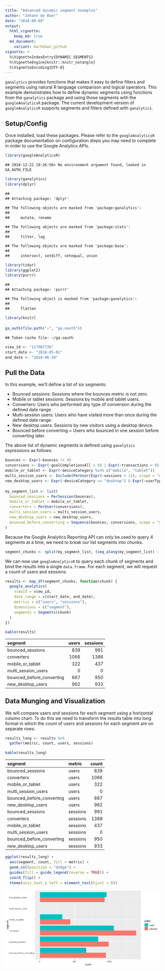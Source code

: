 ```yaml
---
title: "Advanced dynamic segment examples"
author: "Johann de Boer"
date: "2018-09-09"
output:
  html_vignette:
    keep_md: true
  md_document:
    variant: markdown_github
vignette: >
  %\VignetteIndexEntry{DYNAMIC SEGMENTS}
  %\VignetteEngine{knitr::knitr_notangle}
  %\VignetteEncoding{UTF-8}
---
```




`ganalytics` provides functions that makes it easy to define filters and segments using natural R language comparison and logical operators. This example demonstrates how to define dynamic segments using functions from the `ganalytics` package and using those segments with the `googleAnalyticsR` package. The current development version of `googleAnalyticsR` supports segments and filters defined with `ganalytics`.

## Setup/Config

Once installed, load these packages. Please refer to the `googleAnalyticsR` package documentation on configuration steps you may need to complete in order to use the Google Analytics APIs.


```r
library(googleAnalyticsR)
```

```
## 2018-12-22 19:26:56> No environment argument found, looked in GA_AUTH_FILE
```

```r
library(ganalytics)
library(dplyr)
```

```
## 
## Attaching package: 'dplyr'
```

```
## The following objects are masked from 'package:ganalytics':
## 
##     mutate, rename
```

```
## The following objects are masked from 'package:stats':
## 
##     filter, lag
```

```
## The following objects are masked from 'package:base':
## 
##     intersect, setdiff, setequal, union
```

```r
library(tidyr)
library(ggplot2)
library(purrr)
```

```
## 
## Attaching package: 'purrr'
```

```
## The following object is masked from 'package:ganalytics':
## 
##     flatten
```

```r
library(knitr)

ga_auth(file.path("~", "ga.oauth"))
```

```
## Token cache file: ~/ga.oauth
```

```r
view_id <- "117987738"
start_date <- "2018-05-01"
end_date <- "2018-06-30"
```

## Pull the Data

In this example, we'll define a list of six segments:
* Bounced sessions: Sessions where the bounces metric is not zero.
* Mobile or tablet sessions: Sessions by mobile and tablet users.
* Converters: Users who performed any type of conversion during the defined date range.
* Multi-session users: Users who have visited more than once during the defined date range.
* New desktop users: Sessions by new visitors using a desktop device.
* Bounced before converting = Users who bounced in one session before converting later.

The above list of dynamic segments is defined using `ganalytics` expressions as follows:


```r
bounces <- Expr(~bounces != 0)
conversions <- Expr(~goalCompletionsAll > 0) | Expr(~transactions > 0)
mobile_or_tablet <- Expr(~deviceCategory %in% c("mobile", "tablet"))
multi_session_users <- Include(PerUser(Expr(~sessions > 1)), scope = "users")
new_desktop_users <- Expr(~deviceCategory == "desktop") & Expr(~userType == "new")

my_segment_list <- list(
  bounced_sessions = PerSession(bounces),
  mobile_or_tablet = mobile_or_tablet,
  converters = PerUser(conversions),
  multi_session_users = multi_session_users,
  new_desktop_users = new_desktop_users,
  bounced_before_converting = Sequence(bounces, conversions, scope = "users")
)
```

Because the Google Analytics Reporting API can only be used to query 4 segments at a time, we need to break our list segments into chunks.


```r
segment_chunks <- split(my_segment_list, (seq_along(my_segment_list) - 1L) %/% 4L)
```

We can now use `googleAnalyticsR` to query each chunk of segments and bind the results into a single `data.frame`. For each segment, we will request a count of users and sessions.


```r
results <- map_df(segment_chunks, function(chunk) {
  google_analytics(
    viewId = view_id,
    date_range = c(start_date, end_date),
    metrics = c("users", "sessions"),
    dimensions = c("segment"),
    segments = Segments(chunk)
  )
})
```


```r
kable(results)
```



|segment                   | users| sessions|
|:-------------------------|-----:|--------:|
|bounced_sessions          |   839|      991|
|converters                |  1066|     1388|
|mobile_or_tablet          |   322|      437|
|multi_session_users       |     0|        0|
|bounced_before_converting |   667|      950|
|new_desktop_users         |   962|      933|

## Data Munging and Visualization

We will compare users and sessions for each segment using a horizontal column chart. To do this we need to transform the results table into long format in which the count of users and sessions for each segment are on separate rows.


```r
results_long <- results %>%
  gather(metric, count, users, sessions)
```


```r
kable(results_long)
```



|segment                   |metric   | count|
|:-------------------------|:--------|-----:|
|bounced_sessions          |users    |   839|
|converters                |users    |  1066|
|mobile_or_tablet          |users    |   322|
|multi_session_users       |users    |     0|
|bounced_before_converting |users    |   667|
|new_desktop_users         |users    |   962|
|bounced_sessions          |sessions |   991|
|converters                |sessions |  1388|
|mobile_or_tablet          |sessions |   437|
|multi_session_users       |sessions |     0|
|bounced_before_converting |sessions |   950|
|new_desktop_users         |sessions |   933|


```r
ggplot(results_long) +
  aes(segment, count, fill = metric) +
  geom_col(position = "dodge") +
  guides(fill = guide_legend(reverse = TRUE)) +
  coord_flip() +
  theme(axis.text.y.left = element_text(hjust = 0))
```

![plot of chunk visualize-results](figure/visualize-results-1.png)

